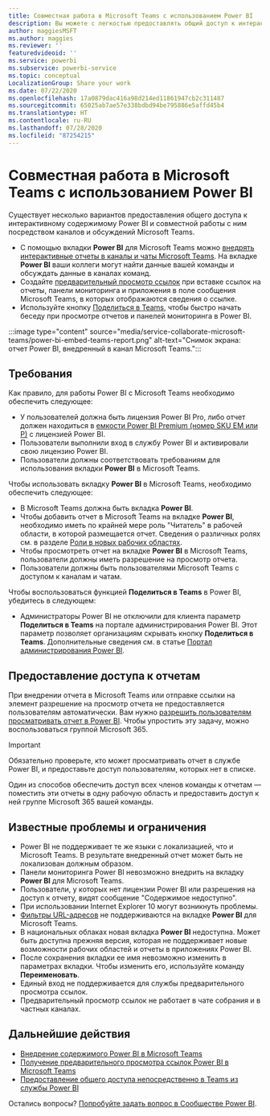 ```yaml
---
title: Совместная работа в Microsoft Teams с использованием Power BI
description: Вы можете с легкостью предоставлять общий доступ к интерактивному содержимому Power BI и совместно работать с ним посредством каналов и обсуждений Microsoft Teams.
author: maggiesMSFT
ms.author: maggies
ms.reviewer: ''
featuredvideoid: ''
ms.service: powerbi
ms.subservice: powerbi-service
ms.topic: conceptual
LocalizationGroup: Share your work
ms.date: 07/22/2020
ms.openlocfilehash: 17a0879dac416a98d214ed11861947cb2c311487
ms.sourcegitcommit: 65025ab7ae57e338bdbd94be795886e5affd45b4
ms.translationtype: HT
ms.contentlocale: ru-RU
ms.lasthandoff: 07/28/2020
ms.locfileid: "87254215"
---
```

# <a name="collaborate-in-microsoft-teams-with-power-bi"></a>Совместная работа в Microsoft Teams с использованием Power BI

Существует несколько вариантов предоставления общего доступа к интерактивному содержимому Power BI и совместной работы с ним посредством каналов и обсуждений Microsoft Teams. 

- С помощью вкладки **Power BI** для Microsoft Teams можно [внедрять интерактивные отчеты в каналы и чаты Microsoft Teams](service-embed-report-microsoft-teams.md). На вкладке **Power BI** ваши коллеги могут найти данные вашей команды и обсуждать данные в каналах команд. 
- Создайте [предварительный просмотр ссылок](service-teams-link-preview.md) при вставке ссылок на отчеты, панели мониторинга и приложения в поле сообщения Microsoft Teams, в которых отображаются сведения о ссылке. 
- Используйте кнопку [Поделиться в Teams](service-share-report-teams.md), чтобы быстро начать беседу при просмотре отчетов и панелей мониторинга в Power BI.
 
:::image type="content" source="media/service-collaborate-microsoft-teams/power-bi-embed-teams-report.png" alt-text="Снимок экрана: отчет Power BI, внедренный в канал Microsoft Teams.":::

## <a name="requirements"></a>Требования

Как правило, для работы Power BI с Microsoft Teams необходимо обеспечить следующее:

- У пользователей должна быть лицензия Power BI Pro, либо отчет должен находиться в [емкости Power BI Premium (номер SKU EM или P)](../admin/service-premium-what-is.md) с лицензией Power BI.
- Пользователи выполнили вход в службу Power BI и активировали свою лицензию Power BI.
- Пользователи должны соответствовать требованиям для использования вкладки **Power BI** в Microsoft Teams.

Чтобы использовать вкладку **Power BI** в Microsoft Teams, необходимо обеспечить следующее:

- В Microsoft Teams должна быть вкладка **Power BI**.
- Чтобы добавить отчет в Microsoft Teams на вкладке **Power BI**, необходимо иметь по крайней мере роль "Читатель" в рабочей области, в которой размещается отчет. Сведения о различных ролях см. в разделе [Роли в новых рабочих областях](service-new-workspaces.md#roles-in-the-new-workspaces).
- Чтобы просмотреть отчет на вкладке **Power BI** в Microsoft Teams, пользователи должны иметь разрешение на просмотр отчета.
- Пользователи должны быть пользователями Microsoft Teams с доступом к каналам и чатам.

Чтобы воспользоваться функцией **Поделиться в Teams** в Power BI, убедитесь в следующем:

- Администраторы Power BI не отключили для клиента параметр **Поделиться в Teams** на портале администрирования Power BI. Этот параметр позволяет организациям скрывать кнопку **Поделиться в Teams**. Дополнительные сведения см. в статье [Портал администрирования Power BI](../admin/service-admin-portal.md#share-to-teams-tenant-setting).

## <a name="grant-access-to-reports"></a>Предоставление доступа к отчетам

При внедрении отчета в Microsoft Teams или отправке ссылки на элемент разрешение на просмотр отчета не предоставляется пользователям автоматически. Вам нужно [разрешить пользователям просматривать отчет в Power BI](service-share-dashboards.md). Чтобы упростить эту задачу, можно воспользоваться группой Microsoft 365.

> [!IMPORTANT]
> Обязательно проверьте, кто может просматривать отчет в службе Power BI, и предоставьте доступ пользователям, которых нет в списке.

Один из способов обеспечить доступ всех членов команды к отчетам — поместить эти отчеты в одну рабочую область и предоставить доступ к ней группе Microsoft 365 вашей команды.

## <a name="known-issues-and-limitations"></a>Известные проблемы и ограничения

- Power BI не поддерживает те же языки с локализацией, что и Microsoft Teams. В результате внедренный отчет может быть не локализован должным образом.
- Панели мониторинга Power BI невозможно внедрить на вкладку **Power BI** для Microsoft Teams.
- Пользователи, у которых нет лицензии Power BI или разрешения на доступ к отчету, видят сообщение "Содержимое недоступно".
- При использовании Internet Explorer 10 могут возникнуть проблемы. <!--You can look at the [browsers support for Power BI](../consumer/end-user-browsers.md) and for [Microsoft 365](https://products.office.com/office-system-requirements#Browsers-section). -->
- [Фильтры URL-адресов](service-url-filters.md) не поддерживаются на вкладке **Power BI** для Microsoft Teams.
- В национальных облаках новая вкладка **Power BI** недоступна. Может быть доступна прежняя версия, которая не поддерживает новые возможности рабочих областей и отчеты в приложениях Power BI.
- После сохранения вкладки ее имя невозможно изменить в параметрах вкладки. Чтобы изменить его, используйте команду **Переименовать**.
- Единый вход не поддерживается для службы предварительного просмотра ссылок.
- Предварительный просмотр ссылок не работает в чате собрания и в частных каналах.

## <a name="next-steps"></a>Дальнейшие действия

- [Внедрение содержимого Power BI в Microsoft Teams](service-embed-report-microsoft-teams.md)
- [Получение предварительного просмотра ссылок Power BI в Microsoft Teams](service-teams-link-preview.md)
- [Предоставление общего доступа непосредственно в Teams из службы Power BI](service-share-report-teams.md)

Остались вопросы? [Попробуйте задать вопрос в Сообществе Power BI](https://community.powerbi.com/).
